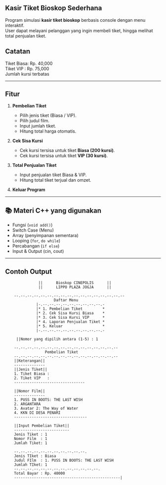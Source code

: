 ## Kasir Tiket Bioskop Sederhana

Program simulasi **kasir tiket bioskop** berbasis console dengan menu interaktif.  
User dapat melayani pelanggan yang ingin membeli tiket, hingga melihat total penjualan tiket.

## Catatan
Tiket Biasa: Rp. 40,000  
Tiket VIP : Rp. 75,000  
Jumlah kursi terbatas  

---

## Fitur
1. **Pembelian Tiket**
   - Pilih jenis tiket (Biasa / VIP).
   - Pilih judul film.
   - Input jumlah tiket.
   - Hitung total harga otomatis.

2. **Cek Sisa Kursi**
   - Cek kursi tersisa untuk tiket **Biasa (200 kursi)**.
   - Cek kursi tersisa untuk tiket **VIP (30 kursi)**.

3. **Total Penjualan Tiket**
   - Input penjualan tiket Biasa & VIP.
   - Hitung total tiket terjual dan omzet.

4. **Keluar Program**

---

## 📚 Materi C++ yang digunakan
- Fungsi (`void add()`)
- Switch Case (Menu)
- Array (penyimpanan sementara)
- Looping (`for`, `do while`)
- Percabangan (`if else`)
- Input & Output (cin, cout)

---

## Contoh Output

                   ||      Bioskop CINEPOLIS      ||
                   ||      LIPPO PLAZA JOGJA      ||

        --.--.--.--.--.--.--.--.--.--.--.--.--.--.--.--.--
                          Daftar Menu
                  |-.--.--.--.--.--.--.--.--.--.-
                  |* 1. Pembelian Tiket         *
                  |* 2. Cek Sisa Kursi Biasa    *
                  |* 3. Cek Sisa Kursi VIP      *
                  |* 4. Laporan Penjualan Tiket *
                  |* 5. Keluar                  *
                  |-.--.--.--.--.--.--.--.--.--.-

         ||Nomor yang dipilih antara (1-5) : 1

        --.--.--.--.--.--.--.--.--.--.--.--.--.--.--.--
                      Pembelian Tiket
        --.--.--.--.--.--.--.--.--.--.--.--.--.--.--.--
        ||Keterangan||
        --------------
        ||Jenis Tiket||
        1. Tiket Biasa : 
        2. Tiket VIP   : 
        --------------------------------
        
        ||Nomor Film||
        --------------
        1. PUSS IN BOOTS: THE LAST WISH
        2. ARGANTARA
        3. Avatar 2: The Way of Water
        4. KKN DI DESA PENARI
        ---------------------------------

        ||Input Pembelian Tiket||
        -------------------------
        Jenis Tiket : 1
        Nomor Film  : 1
        Jumlah Tiket: 1

        --.--.--.--.--.--.--.--.--.--.--.
        Jenis TIket : Biasa
        Judul FIlm  : 1. PUSS IN BOOTS: THE LAST WISH
        Jumlah TIket: 1
        --.--.--.--.--.--.--.--.--.--.--.--.--.
        Total Bayar : Rp. 40000
        ------------------------------------------------|
                  
                  



